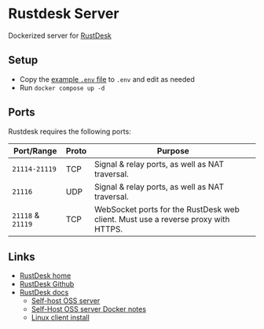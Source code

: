 # Rustdesk Server

Dockerized server for [RustDesk](rustdesk.com)

## Setup

- Copy the [example `.env` file](./.example.env) to `.env` and edit as needed
- Run `docker compose up -d`

## Ports

Rustdesk requires the following ports:

| Port/Range | Proto | Purpose |
| ---------- | ----- | ------- |
| `21114-21119` | TCP | Signal & relay ports, as well as NAT traversal. |
| `21116` | UDP | Signal & relay ports, as well as NAT traversal. |
| `21118` & `21119` | TCP | WebSocket ports for the RustDesk web client. Must use a reverse proxy with HTTPS. |

## Links

- [RustDesk home](https://www.rustdesk.com)
- [RustDesk Github](https://github.com/rustdesk/rustdesk-server)
- [RustDesk docs](https://rustdesk.com/docs)
  - [Self-host OSS server](https://rustdesk.com/docs/en/self-host/rustdesk-server-oss/)
  - [Self-Host OSS server Docker notes](https://rustdesk.com/docs/en/self-host/rustdesk-server-oss/docker/)
  - [Linux client install](https://rustdesk.com/docs/en/client/linux/)
